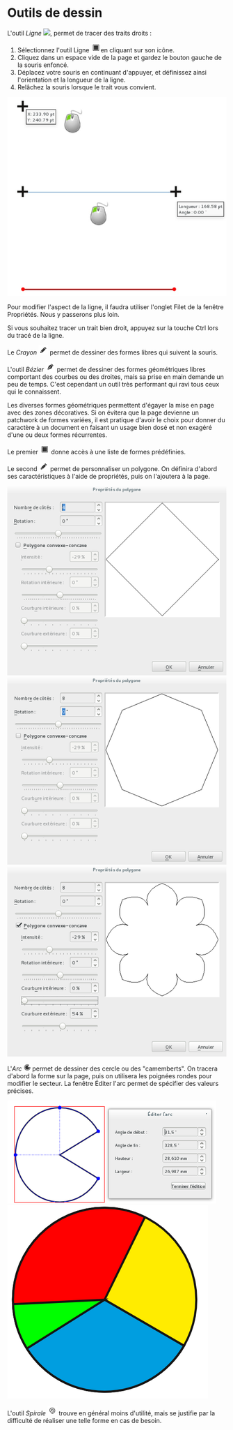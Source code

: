 # Outils de dessin

L'outil _Ligne_ ![](drawing-tools/draw-path.pngdrawing-tools/draw-line.png), permet de tracer des traits droits :

1. Sélectionnez l'outil Ligne ![](drawing-tools/draw-rectangle.png)en cliquant sur son icône.
2. Cliquez dans un espace vide de la page et gardez le bouton gauche de la souris enfoncé.
3. Déplacez votre souris en continuant d'appuyer, et définissez ainsi l'orientation et la longueur de la ligne.
4. Relâchez la souris lorsque le trait vous convient.

![](drawing-tools/drawing-a-line-fr.png)

Pour modifier l'aspect de la ligne, il faudra utiliser l'onglet Filet de la fenêtre Propriétés. Nous y passerons plus loin.

Si vous souhaitez tracer un trait bien droit, appuyez sur la touche Ctrl lors du tracé de la ligne.

Le _Crayon_ ![](drawing-tools/draw-freehand.png) permet de dessiner des formes libres qui suivent la souris.

L'outil _Bézier_ ![](drawing-tools/draw-path.png) permet de dessiner des formes géométriques libres comportant des courbes ou des droites, mais sa prise en main demande un peu de temps. C'est cependant un outil très performant qui ravi tous ceux qui le connaissent.

Les diverses formes géométriques permettent d'égayer la mise en page avec des zones décoratives. Si on évitera que la page devienne un patchwork de formes variées, il est pratique d'avoir le choix pour donner du caractère à un document en faisant un usage bien dosé et non exagéré d'une ou deux formes récurrentes.

Le premier ![](drawing-tools/draw-rectangle.png) donne accès à une liste de formes prédéfinies.

Le second ![](drawing-tools/draw-freehand.png) permet de personnaliser un polygone. On définira d'abord ses caractéristiques à l'aide de propriétés, puis on l'ajoutera à la page.

![](drawing-tools/shape-square-fr.png)
![](drawing-tools/shape-octagon-fr.png)
![](drawing-tools/shape-flower-fr.png)

L'_Arc_ ![](drawing-tools/draw-arc.png) permet de dessiner des cercle ou des "camemberts". On tracera d'abord la forme sur la page, puis on utilisera les poignées rondes pour modifier le secteur. La fenêtre Éditer l'arc permet de spécifier des valeurs précises.

![](drawing-tools/pie-settings-fr.png)
![](drawing-tools/pie.png)

L'outil _Spirale_ ![](drawing-tools/draw-spiral.png) trouve en général moins d'utilité, mais se justifie par la difficulté de réaliser une telle forme en cas de besoin.
